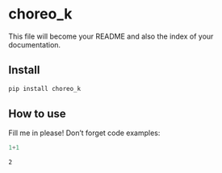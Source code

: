 choreo_k
================

<!-- WARNING: THIS FILE WAS AUTOGENERATED! DO NOT EDIT! -->

This file will become your README and also the index of your
documentation.

## Install

``` sh
pip install choreo_k
```

## How to use

Fill me in please! Don’t forget code examples:

``` python
1+1
```

    2

